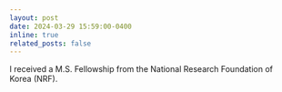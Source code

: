 ```yaml
---
layout: post
date: 2024-03-29 15:59:00-0400
inline: true
related_posts: false
---
```


I received a M.S. Fellowship from the National Research Foundation of Korea (NRF).